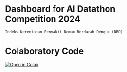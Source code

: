 # Dashboard for AI Datathon Competition 2024
```
Indeks Kerentanan Penyakit Demam Berdarah Dengue (DBD)
```

# Colaboratory Code
[![Open in Colab](https://img.shields.io/badge/Open%20in-Colab-blue?style=flat&logo=google-colab&logoColor=yellow)](https://colab.research.google.com/drive/1Utrt7Sxi9Ry71yYNupDaHW-gmMxz9LdL?usp=sharing)

